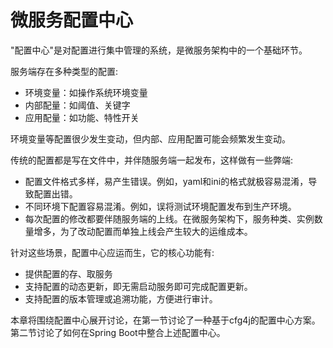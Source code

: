 # 微服务配置中心

"配置中心"是对配置进行集中管理的系统，是微服务架构中的一个基础环节。

服务端存在多种类型的配置:
* 环境变量：如操作系统环境变量
* 内部配量：如阈值、关键字
* 应用配量：如功能、特性开关

环境变量等配置很少发生变动，但内部、应用配置可能会频繁发生变动。

传统的配置都是写在文件中，并伴随服务端一起发布，这样做有一些弊端:
* 配置文件格式多样，易产生错误。例如，yaml和ini的格式就极容易混淆，导致配置出错。
* 不同环境下配置容易混淆。例如，误将测试环境配置发布到生产环境。
* 每次配置的修改都要伴随服务端的上线。在微服务架构下，服务种类、实例数量增多，为了改动配置而单独上线会产生较大的运维成本。

针对这些场景，配置中心应运而生，它的核心功能有:
* 提供配置的存、取服务
* 支持配置的动态更新，即无需启动服务即可完成配置更新。
* 支持配置的版本管理或追溯功能，方便进行审计。

本章将围绕配置中心展开讨论，在第一节讨论了一种基于cfg4j的配置中心方案。第二节讨论了如何在Spring Boot中整合上述配置中心。
